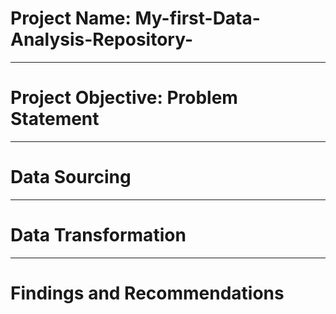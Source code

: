  # Project Name: My-first-Data-Analysis-Repository-
 
 -----
 # Project Objective: Problem Statement



 -----
 # Data Sourcing



 -----
 # Data Transformation



 -----
 # Findings and Recommendations 
